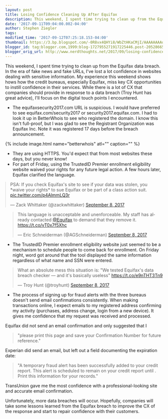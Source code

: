 ```yaml
---
layout: post
title: Losing Confidence Cleaning Up After Equifax
description: This weekend, I spent time trying to clean up from the Equifax data breach. In the era of fake news and fake URLs, I've lost a lot confidence in websites dealing with sensitive information.
date: '2017-09-11T09:04:00.002-04:00'
author: Stephen Ziegler
tags: 
modified_time: '2017-09-12T07:25:18.153-04:00'
thumbnail: https://3.bp.blogspot.com/-0R8vx4QHYi8/WbZtHKaCMjI/AAAAAAAAqP0/1iHtmfOiZpciNTYw8DNouz1MxIlrMRk4wCLcBGAs/s72-c/betterwhois.png
blogger_id: tag:blogger.com,1999:blog-1727955271917225446.post-2052866521784574926
blogger_orig_url: http://www.nerdthoughts.net/2017/09/losing-confidence-cleaning-up-after.html
---
```


This weekend, I spent time trying to clean up from the Equifax data breach. In the era of fake news and fake URLs, I've lost a lot confidence in websites dealing with sensitive information. My experience this weekend shows hows how the credit bureaus, especially Equifax, miss key CX opportunities to instill confidence in their services. While there is a lot of CX that companies should provide in response to a data breach (Troy Hunt has great advice), I'll focus on the digital touch points I encountered.

* The equifaxsecurity2017.com URL is suspicious. I would have preferred to see equifax.com/security2017 or security2017.equifax.com. I had to look it up in BetterWhois to see who registered the domain. I know this isn't full-proof, but I was glad to see the Registrant Organization was Equifax Inc. Note it was registered 17 days before the breach announcement.

{% include image.html name="betterwhois" atl="" caption="" %}


* They are using HTTPS. You'd expect that from most websites these days, but you never know!
* For part of Friday, using the TrustedID Premier enrollment eligibility website waived your rights for any future legal action.
A few hours later, Equifax clarified the language. 

<blockquote class="twitter-tweet" data-lang="en" style="display: block; margin-left: auto; margin-right: auto;"><p lang="en" dir="ltr">PSA: If you check Equifax&#39;s site to see if your data was stolen, you *waive your rights* to sue Equifax or be part of a class action suit. <a href="https://t.co/p4AlmmLQ3r">pic.twitter.com/p4AlmmLQ3r</a></p>&mdash; Zack Whittaker (@zackwhittaker) <a href="https://twitter.com/zackwhittaker/status/906178254331142144?ref_src=twsrc%5Etfw">September 8, 2017</a></blockquote>
<script async src="https://platform.twitter.com/widgets.js" charset="utf-8"></script>

<blockquote class="twitter-tweet" data-lang="en"><p lang="en" dir="ltr" style="display: block; margin-left: auto; margin-right: auto;">This language is unacceptable and unenforceable. My staff has already contacted <a href="https://twitter.com/Equifax?ref_src=twsrc%5Etfw">@Equifax</a> to demand that they remove it. <a href="https://t.co/vT0x7f5Xhc">https://t.co/vT0x7f5Xhc</a></p>&mdash; Eric Schneiderman (@AGSchneiderman) <a href="https://twitter.com/AGSchneiderman/status/906195350532304896?ref_src=twsrc%5Etfw">September 8, 2017</a></blockquote>
<script async src="https://platform.twitter.com/widgets.js" charset="utf-8"></script>

* The TrustedID Premier enrollment eligibility website just seemed to be a mechanism to schedule people to come back for enrollment. On Friday night, word got around that the tool displayed the same information regardless of what name and SSN were entered.

<blockquote class="twitter-tweet" data-lang="en"><p lang="en" dir="ltr" style="display: block; margin-left: auto; margin-right: auto;">What an absolute mess this situation is: &quot;We tested Equifax&#39;s data breach checker — and it&#39;s basically useless&quot; <a href="https://t.co/e9nTHT3Tn9">https://t.co/e9nTHT3Tn9</a></p>&mdash; Troy Hunt (@troyhunt) <a href="https://twitter.com/troyhunt/status/906295121494159360?ref_src=twsrc%5Etfw">September 8, 2017</a></blockquote>
<script async src="https://platform.twitter.com/widgets.js" charset="utf-8"></script>

* The process of signing up for fraud alerts with the three bureaus doesn't send email confirmations consistently. When making transactions online, I expect emails to my registered address confirming my activity (purchases, address change, login from a new device). It gives me confidence that my request was received and processed. 

Equifax did not send an email confirmation and only suggested that I

> "please print this page and save your Confirmation Number for future reference."

Experian did send an email, but left out a field documenting the expiration date:

> "A temporary fraud alert has been successfully added to your credit report. This alert is scheduled to remain on your credit report until . Print this information for your records." 

TransUnion gave me the most confidence with a professional-looking site and accurate email confirmation.

Unfortunately, more data breaches will occur. Hopefully, companies will take some lessons learned from the Equifax breach to improve the CX of the response and start to repair confidence with their customers.	